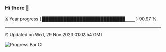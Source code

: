 ### Hi there 👋

⏳ Year progress { ███████████████████████████▁▁▁ } 90.97 %

---

⏰ Updated on Wed, 29 Nov 2023 01:02:54 GMT

![Progress Bar CI](https://github.com/liununu/liununu/workflows/Progress%20Bar%20CI/badge.svg)
